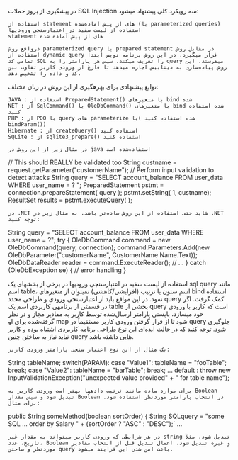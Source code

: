 در پیشگیری از بروز حملات SQL Injection سه رویکرد کلی پیشنهاد می­شود:

    استفاده از statement های از پیش آماده‌شده (با parameterized queries)
    استفاده از لیست سفید در اعتبارسنجی ورودی­ها
    statement های از پیش آماده شده

    درواقع روش parameterized query یا prepared statement در مقابل روش استفاده از dynamic query قرار می­گیرد. در این روش برنامه نویس ابتدا تمامی کد SQL را تعریف می­کند، سپس هر پارامتر را به query می­فرستد. این روش پیاده‌سازی به دیتابیس اجازه می­دهد تا فارغ از ورودی کاربر تفاوت بین کد و داده را تشخیص دهد.

توابع پیشنهادی برای بهره­گیری از این روش در زبان مختلف:

    JAVA : استفاده از PreparedStatement() با متغیرهای bind شده
    NET : از SqlCommand() یا OleDbCommand() با متغیرهای bind شده استفاده کنید
    PHP : از PDO با query های parameterize شده استفاده کنید )با bindParam())
    Hibernate : از createQuery() استفاده کنید
    SQLite : از sqlite3_prepare() استفاده کنید

    در مثال زیر از این روش در java استفاده‌شده است

// This should REALLY be validated too
String custname = request.getParameter("customerName"); 
// Perform input validation to detect attacks
String query = "SELECT account_balance FROM user_data WHERE user_name = ? ";
PreparedStatement pstmt = connection.prepareStatement( query );
pstmt.setString( 1, custname); 
ResultSet results = pstmt.executeQuery( );

    در .NET شاید حتی استفاده از این روش ساده‌تر باشد. به مثال زیر در .NET توجه کنید:

String query = "SELECT account_balance FROM user_data WHERE user_name = ?";
try {
  OleDbCommand command = new OleDbCommand(query, connection);
  command.Parameters.Add(new OleDbParameter("customerName", CustomerName Name.Text));
  OleDbDataReader reader = command.ExecuteReader();
  // …
} catch (OleDbException se) {
  // error handling
} 

استفاده از لیست سفید در اعتبارسنجی ورودی­ها
در برخی از بخش­های یک sql query مانند اسم table، اسم ستون یا ترتیب (افزایشی/کاهشی) نمی­توان از متغیرهای bind استفاده نمود. در این مواقع باید از اعتبارسنجی ورودی و طراحی مجدد query کمک گرفت. اگر در قسمتی از برنامه­ی کاربردی اسم یک table بخشی از query است که کاربر با ورودی خود می­سازد، بایستی پارامتر ارسال‌شده توسط کاربر به مقادیر مجاز و در نظر گرفته‌شده برای او map شود تا از قرار گرفتن ورودی کاربر مستقیماً در query جلوگیری شود. توجه کنید که در حالت ایده‌ای این نوع طراحی برنامه­ کاربردی اشتباه بوده و کاربر نباید نیاز به ساختن چنین query هایی داشته باشد.

    یک مثال از این نوع اعتبار سنجی پارامتر ورودی کاربر:

String tableName;
switch(PARAM):
  case "Value1": tableName = "fooTable";
                 break;
  case "Value2": tableName = "barTable";
                 break;
  ...
  default      : throw new InputValidationException("unexpected value provided" 
                                                  + " for table name");

    برای موارد ساده مانند ترتیب داده­ها بهتر است ورودی کاربر به Boolean تبدیل شود و سپس مقدار Boolean در انتخاب پارامتر موردنظر استفاده شود. برای مثال:

public String someMethod(boolean sortOrder) {
 String SQLquery = "some SQL ... order by Salary " + (sortOrder ? "ASC" : "DESC");`
 ...

    در هر شرایطی که ورودی کاربر می­تواند به مقدار غیر string تبدیل شود، مثلاً تاریخ، عدد، Boolean و غیره تبدیل شود، اعمال تبدیل قبل از انتخاب مقادیر موردنظر و ساختن query باعث امن شدن این فرایند می­شود.

